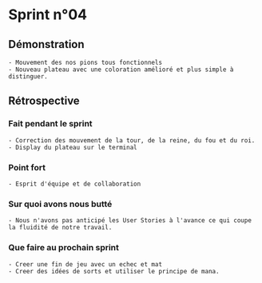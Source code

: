 # Sprint n°04
## Démonstration
    - Mouvement des nos pions tous fonctionnels 
    - Nouveau plateau avec une coloration amélioré et plus simple à distinguer. 
## Rétrospective
### Fait pendant le sprint
    - Correction des mouvement de la tour, de la reine, du fou et du roi.
    - Display du plateau sur le terminal
### Point fort
    - Esprit d'équipe et de collaboration
### Sur quoi avons nous butté
    - Nous n'avons pas anticipé les User Stories à l'avance ce qui coupe la fluidité de notre travail.
### Que faire au prochain sprint
    - Creer une fin de jeu avec un echec et mat
    - Creer des idées de sorts et utiliser le principe de mana.